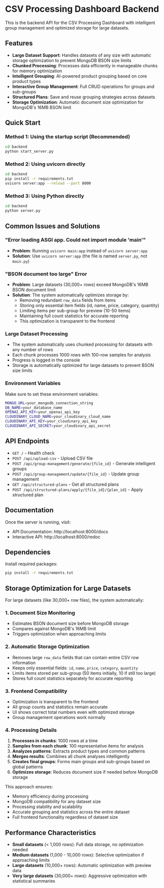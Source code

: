 # CSV Processing Dashboard Backend

This is the backend API for the CSV Processing Dashboard with intelligent group management and optimized storage for large datasets.

## Features

- **Large Dataset Support**: Handles datasets of any size with automatic storage optimization to prevent MongoDB BSON size limits
- **Chunked Processing**: Processes data efficiently in manageable chunks for memory optimization
- **Intelligent Grouping**: AI-powered product grouping based on core product types
- **Interactive Group Management**: Full CRUD operations for groups and sub-groups
- **Structured Plans**: Save and reuse grouping strategies across datasets
- **Storage Optimization**: Automatic document size optimization for MongoDB's 16MB BSON limit

## Quick Start

### Method 1: Using the startup script (Recommended)
```bash
cd backend
python start_server.py
```

### Method 2: Using uvicorn directly
```bash
cd backend
pip install -r requirements.txt
uvicorn server:app --reload --port 8000
```

### Method 3: Using Python directly
```bash
cd backend
python server.py
```

## Common Issues and Solutions

### "Error loading ASGI app. Could not import module 'main'"
- **Problem**: Running `uvicorn main:app` instead of `uvicorn server:app`
- **Solution**: Use `uvicorn server:app` (the file is named `server.py`, not `main.py`)

### "BSON document too large" Error
- **Problem**: Large datasets (30,000+ rows) exceed MongoDB's 16MB BSON document limit
- **Solution**: The system automatically optimizes storage by:
  - Removing redundant `row_data` fields from items
  - Storing only essential item fields (id, name, price, category, quantity)
  - Limiting items per sub-group for preview (10-50 items)
  - Maintaining full count statistics for accurate reporting
  - This optimization is transparent to the frontend

### Large Dataset Processing
- The system automatically uses chunked processing for datasets with any number of rows
- Each chunk processes 1000 rows with 100-row samples for analysis
- Progress is logged in the console
- Storage is automatically optimized for large datasets to prevent BSON size limits

### Environment Variables
Make sure to set these environment variables:
```bash
MONGO_URL=your_mongodb_connection_string
DB_NAME=your_database_name
OPENAI_API_KEY=your_openai_api_key
CLOUDINARY_CLOUD_NAME=your_cloudinary_cloud_name
CLOUDINARY_API_KEY=your_cloudinary_api_key
CLOUDINARY_API_SECRET=your_cloudinary_api_secret
```

## API Endpoints

- `GET /` - Health check
- `POST /api/upload-csv` - Upload CSV file
- `POST /api/group-management/generate/{file_id}` - Generate intelligent groups
- `POST /api/group-management/update/{file_id}` - Update group management
- `GET /api/structured-plans` - Get all structured plans
- `POST /api/structured-plans/apply/{file_id}/{plan_id}` - Apply structured plan

## Documentation

Once the server is running, visit:
- API Documentation: http://localhost:8000/docs
- Interactive API: http://localhost:8000/redoc

## Dependencies

Install required packages:
```bash
pip install -r requirements.txt
```

## Storage Optimization for Large Datasets

For large datasets (like 30,000+ row files), the system automatically:

### 1. **Document Size Monitoring**
- Estimates BSON document size before MongoDB storage
- Compares against MongoDB's 16MB limit
- Triggers optimization when approaching limits

### 2. **Automatic Storage Optimization**
- Removes large `row_data` fields that can contain entire CSV row information
- Keeps only essential fields: `id`, `name`, `price`, `category`, `quantity`
- Limits items stored per sub-group (50 items initially, 10 if still too large)
- Stores full count statistics separately for accurate reporting

### 3. **Frontend Compatibility**
- Optimization is transparent to the frontend
- All group counts and statistics remain accurate
- UI shows correct total numbers even with optimized storage
- Group management operations work normally

### 4. **Processing Details**
1. **Processes in chunks**: 1000 rows at a time
2. **Samples from each chunk**: 100 representative items for analysis
3. **Analyzes patterns**: Extracts product types and common patterns
4. **Merges results**: Combines all chunk analyses intelligently
5. **Creates final groups**: Forms main groups and sub-groups based on global patterns
6. **Optimizes storage**: Reduces document size if needed before MongoDB storage

This approach ensures:
- Memory efficiency during processing
- MongoDB compatibility for any dataset size
- Processing stability and scalability
- Accurate grouping and statistics across the entire dataset
- Full frontend functionality regardless of dataset size

## Performance Characteristics

- **Small datasets** (< 1,000 rows): Full data storage, no optimization needed
- **Medium datasets** (1,000 - 10,000 rows): Selective optimization if approaching limits
- **Large datasets** (10,000+ rows): Automatic optimization with preview data
- **Very large datasets** (30,000+ rows): Aggressive optimization with statistical summaries 